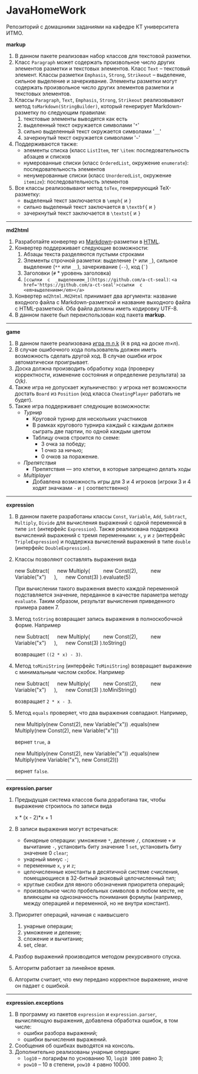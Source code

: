 # JavaHomeWork
Репозиторий с домашними заданиями на кафедре КТ университета ИТМО.


**markup**

1.  В данном пакете реализован набор классов для текстовой разметки.
2.  Класс  `Paragraph`  может содержать произвольное число других элементов разметки и текстовых элементов. Класс  `Text`  – текстовый элемент. Классы разметки  `Emphasis`,  `Strong`,  `Strikeout`  – выделение, сильное выделение и зачеркивание. Элементы разметки могут содержать произвольное число других элементов разметки и текстовых элементов.
3.  Классы `Paragraph`, `Text`, `Emphasis`,  `Strong`,  `Strikeout` реализовывают метод  `toMarkdown(StringBuilder)`, который генерирует  Markdown-разметку по следующим правилам:
    1.  текстовые элементы выводятся как есть
    2.  выделенный текст окружается символами '`*`'
    3.  сильно выделенный текст окружается символами '`__`'
    4.  зачеркнутый текст окружается символами '`~`'
4. Поддерживаются также:
    -   элементы списка (класс  `ListItem`, тег  `\item`: последовательность абзацев и списков
    -   нумерованные списки (класс  `OrderedList`, окружение  `enumerate`): последовательность элементов
    -   ненумерованные списки (класс  `UnorderedList`, окружение  `itemize`): последовательность элементов
5. Все классы реализовывают метод  `toTex`, генерирующий TeX-разметку:
    -   выделеный текст заключается в  `\emph{`  и  `}`
    -   сильно выделеный текст заключается в  `\textbf{`  и  `}`
    -   зачеркнутый текст заключается в  `\textst{`  и  `}`

****

**md2html**

1.  Разработайте конвертер из  [Markdown](https://ru.wikipedia.org/wiki/Markdown)-разметки в  [HTML](https://ru.wikipedia.org/wiki/HTML).
2.  Конвертер поддерживает следующие возможности:
    1.  Абзацы текста разделяются пустыми строками
    2.  Элементы строчной разметки: выделение (`*`  или  `_`), сильное выделение (`**`  или  `__`), зачеркивание (`--`), код (`` ` ``)
    3.  Заголовки (`#`  * уровень заголовка)
    4. `[ссылки  с  _выделением_](https://github.com/a-ct-seal)`:  `<a href='https://github.com/a-ct-seal'>ссылки  с  <em>выделением</em></a>`
3.  Конвертер `md2html.Md2Html`  принимает два аргумента: название входного файла с Markdown-разметкой и название выходного файла c HTML-разметкой. Оба файла должны иметь кодировку UTF-8.
4.  В данном пакете был переиспользован код пакета **markup**.


****

**game**

1.  В данном пакете реализована  [игра m,n,k](https://en.wikipedia.org/wiki/M,n,k-game)  (_k_  в ряд на доске  _m×n_).
2.  В случае ошибочного хода пользователь должен иметь возможность сделать другой ход. В случае ошибки игрок автоматически проигрывает.
3.  Доска должна производить обработку хода (проверку корректности, изменение состояния и определение результата) за  _O(k)_.
4. Также игра не допускает жульничество: у игрока нет возможности достать  `Board`  из  `Position` (код класса `CheatingPlayer` работать не будет).
5. Также игра поддерживает следующие возможности:
	-   _Турнир_
	    -   Круговой турнир для нескольких участников
	    -   В  рамках кругового турнира каждый  с  каждым должен сыграть две партии, по одной каждым цветом
	    -   Таблицу очков строится по схеме:
	        -   3 очка за победу;
	        -   1 очко за ничью;
	        -   0 очков за поражение.
	-   _Препятствия_ 
	    -   Препятствия — это клетки, в которые запрещено делать ходы
	-   _Multiplayer_
	    -   Добавлена возможность игры для 3 и 4 игроков (игроки 3 и 4 ходят значками `-`  и  `|` соответственно)

****

**expression**

1.  В данном пакете разработаны классы  `Const`,  `Variable`,  `Add`,  `Subtract`,  `Multiply`,  `Divide`  для вычисления выражений с одной переменной в типе  `int`  (интерфейс  `Expression`). Также реализована поддержка вычислений выражений  с  тремя переменными:  `x`,  `y`  и  `z` (интерфейс  `TripleExpression`) и поддержка вычислений выражений в типе  `double` (интерфейс `DoubleExpression`).
2.  Классы позволяют составлять выражения вида
    
    new Subtract(
    &emsp;    new Multiply(
    &emsp;&emsp;        new Const(2),
    &emsp;&emsp;        new Variable("x")
    &emsp;    ),
    &emsp;    new Const(3)
    ).evaluate(5)
                
    
    При вычислении такого выражения вместо каждой переменной подставляется значение, переданное в качестве параметра методу  `evaluate`. Таким образом, результат вычисления приведенного примера равен 7.
3.  Метод  `toString`  возвращает запись выражения в полноскобочной форме. Например
    
    new Subtract(
    &emsp;    new Multiply(
    &emsp;&emsp;        new Const(2),
    &emsp;&emsp;        new Variable("x")
    &emsp;    ),
    &emsp;    new Const(3)
    ).toString()
                
    
    возвращает  `((2 * x) - 3)`.
4.  Метод  `toMiniString`  (интерфейс  `ToMiniString`) возвращает выражение с минимальным числом скобок. Например
    
    new Subtract(
    &emsp;    new Multiply(
    &emsp;&emsp;        new Const(2),
    &emsp;&emsp;        new Variable("x")
    &emsp;    ),
    &emsp;    new Const(3)
    ).toMiniString()
                
    
    возвращает  `2 * x - 3`.
5.  Метод  `equals` проверяет, что два выражения совпадают. Например,
    
    new Multiply(new Const(2), new Variable("x"))
        .equals(new Multiply(new Const(2), new Variable("x")))
                
    
    вернет  `true`, а
    
    new Multiply(new Const(2), new Variable("x"))
        .equals(new Multiply(new Variable("x"), new Const(2)))
                
    
    вернет `false`.

****

**expression.parser**

1.  Предыдущая система классов была доработана так, чтобы выражение строилось по записи вида
    
    x * (x - 2)*x + 1
    
2.  В записи выражения могут встречаться:
    -   бинарные операции: умножение  `*`, деление  `/`, сложение  `+`  и вычитание  `-`, установить биту значение 1 `set`, установить биту значение 0 `clear`;
    -   унарный минус  `-`;
    -   переменные  `x`,  `y`  и  `z`;
    -   целочисленные константы в десятичной системе счисления, помещающиеся в 32-битный знаковый целочисленный тип;
    -   круглые скобки для явного обозначения приоритета операций;
    -   произвольное число пробельных символов в любом месте, не влияющем на однозначность понимания формулы (например, между операцией и переменной, но не внутри констант).
3. Приоритет операций, начиная с наивысшего
    1.  унарные операции;
    2.  умножение и деление;
    3.  сложение и вычитание;
    4.   set, clear.
4.  Разбор выражений производится  методом рекурсивного спуска.
5.  Алгоритм работает за линейное время.
6.  Алгоритм считает, что ему передано корректное выражение, иначе он падает с ошибкой.

****

**expression.exceptions**

1.  В программу из пакетов `expression` и `expression.parser`, вычисляющую выражения, добавлена обработка ошибок, в том числе:
    -   ошибки разбора выражений;
    -   ошибки вычисления выражений.
2.  Сообщения об ошибках выводятся на консоль.
3. Дополнительно реализованы унарные операции:
    -   `log10`  –  логарифм по уснованию 10,  `log10 1000`  равно 3;
    -   `pow10`  –  10 в степени,  `pow10 4`  равно 10000.
